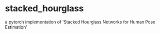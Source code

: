 # stacked_hourglass
a pytorch implementation of 'Stacked Hourglass Networks for Human Pose Estimation'
